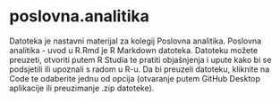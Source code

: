 # poslovna.analitika

Datoteka je nastavni materijal za kolegij Poslovna analitika.
Poslovna analitika - uvod u R.Rmd je R Markdown datoteka.
Datoteku možete preuzeti, otvoriti putem R Studia te pratiti objašnjenja i upute kako bi se podsjetili ili upoznali s radom u R-u. Da bi preuzeli datoteku, kliknite na Code te odaberite jednu od opcija (otvaranje putem GitHub Desktop aplikacije ili preuzimanje .zip datoteke). 

